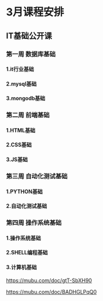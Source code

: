 # 3月课程安排

## IT基础公开课

### 第一周 数据库基础

#### 1.it行业基础
#### 2.mysql基础
#### 3.mongodb基础

### 第二周 前端基础
#### 1.HTML基础
#### 2.CSS基础
#### 3.JS基础

### 第三周 自动化测试基础
#### 1.PYTHON基础
#### 2.自动化测试基础

### 第四周 操作系统基础
#### 1.操作系统基础
#### 2.SHELL编程基础
#### 3.计算机基础

https://mubu.com/doc/gtT-SbXH90

https://mubu.com/doc/BADHGLPqQ0
